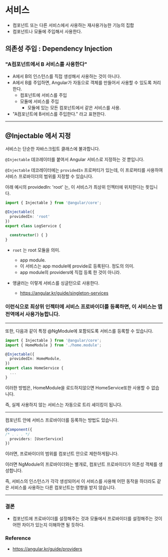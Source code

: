 # 서비스



- 컴포넌트 또는 다른 서비스에서 사용하는 재사용가능한 기능의 집합
- 컴포넌트나 모듈에 주입해서 사용한다.



## 의존성 주입 : Dependency Injection

### "A컴포넌트에서 B 서비스를 사용한다"

- A에서 B의 인스턴스를 직접 생성해서 사용하는 것이 아니다.
- A에서 B를 주입하면, Angular가 자동으로 객체를 만들어서 사용할 수 있도록 처리한다.
  - 컴포넌트에 서비스를 주입
  - 모듈에 서비스를 주입
    - 모듈에 있는 모든 컴포넌트에서 같은 서비스를 사용.
- "A컴포넌트에 B서비스를 주입한다." 라고 표현한다.



---



## @Injectable 에서 지정

서비스는 단순한 자바스크립트 클래스에 불과합니다.

 `@Injectable` 데코레이터를 붙여서 Angular 서비스로 지정하는 것 뿐입니다.

`@Injectable` 데코레이터에는 `providedIn` 프로퍼티가 있는데, 이 프로퍼티를 사용하여 서비스 프로바이더의 범위를 지정할 수 있습니다.

아래 예시의 providedIn: 'root' 는, 이 서비스가 최상위 인젝터에 위치한다는 뜻입니다.

```typescript
import { Injectable } from '@angular/core';

@Injectable({
  providedIn: 'root'
})
export class LogService {

  constructor() { }
}
```



- `root` 는 root 모듈을 의미.
  - app module.
  - 이 서비스는 app module에 provide로 등록된다. 정도의 의미.
  - app module의 providers에 직접 등록 한 것이 아니라.

- 앵귤러는 이렇게 서비스를 싱글턴으로 사용한다.
  - https://angular.kr/guide/singleton-services



### 이런식으로 최상위 인젝터에 서비스 프로바이더를 등록하면, 이 서비스는 앱 전역에서 사용가능합니다.



---

또한, 다음과 같이 특정 @NgModule에 포함되도록 서비스를 등록할 수 있습니다.

```typescript
import { Injectable } from '@angular/core';
import { HomeModule } from './home.module';

@Injectable({
  providedIn: HomeModule,
})
export class HomeService {
  ...
}
```

이러한 방법은, HomeModule을 로드하지않으면 HomeService또한 사용할 수 없습니다.

즉, 실제 사용하지 않는 서비스는 자동으로 트리 셰이킹이 됩니다.

---

컴포넌트 안에 서비스 프로바이더를 등록하는 방법도 있습니다.

```typescript
@Component({
/* . . . */
  providers: [UserService]
})
```



이러면, 프로바이더의 범위를 컴포넌트 안으로 제한하게됩니다.

이러면 NgModule의 프로바이더와는 별개로, 컴포넌트 프로바이더가 의존성 객체를 생성합니다.

즉, 서비스의 인스턴스가 각각 생성되어서 이 서비스를 사용해 어떤 동작을 하더라도 같은 서비스를 사용하는 다른 컴포넌트는 영향을 받지 않습니다.



---

### 결론

- 컴포넌트에 프로바이더를 설정해주는 것과 모듈에서 프로바이더를 설정해주는 것이 어떤 차이가 있는지 이해하면 될 듯하다.



### Reference

- https://angular.kr/guide/providers

